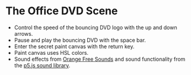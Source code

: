# The Office DVD Scene

* Control the speed of the bouncing DVD logo with the up and down arrows.
* Pause and play the bouncing DVD with the space bar.
* Enter the secret paint canvas with the return key.
* Paint canvas uses HSL colors.
* Sound effects from [Orange Free Sounds](http://www.orangefreesounds.com/) and sound functionality from the [p5.js sound library](https://github.com/processing/p5.js-sound).
